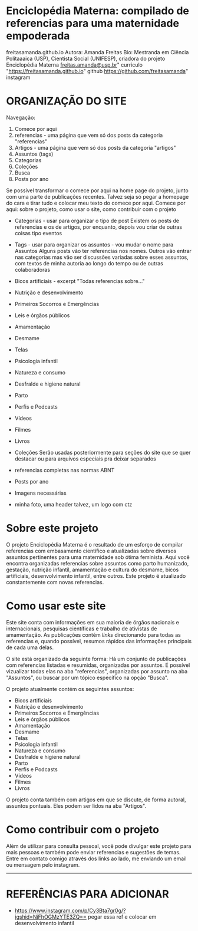 # Enciclopédia Materna: compilado de referencias para uma maternidade empoderada
freitasamanda.github.io
Autora: Amanda Freitas
Bio: Mestranda em Ciência Polítaaaica (USP), Cientista Social (UNIFESP), criadora do projeto Enciclopédia Materna
freitas.amanda@usp.br"
curriculo "https://freitasamanda.github.io"
github https://github.com/freitasamanda"
instagram

# ORGANIZAÇÃO DO SITE
Navegação:
1. Comece por aqui
2. referencias - uma página que vem só dos posts da categoria "referencias"
3. Artigos - uma página que vem só dos posts da categoria "artigos"
4. Assuntos (tags)
5. Categorias
6. Coleções
7. Busca
8. Posts por ano

Se possível transformar o comece por aqui na home page do projeto, junto com uma parte de publicações recentes. Talvez seja só pegar a homepage do cara e tirar tudo e colocar meu texto do comece por aqui.
Comece por aqui: sobre o projeto, como usar o site, como contribuir com o projeto


- Categorias - usar para organizar o tipo de post
Existem os posts de referencias e os de artigos, por enquanto, depois vou criar de outras coisas tipo eventos

- Tags - usar para organizar os assuntos - vou mudar o nome para Assuntos
Alguns posts vão ter referencias nos nomes. Outros vão entrar nas categorias mas vão ser discussões variadas sobre esses assuntos, com textos de minha autoria ao longo do tempo ou de outras colaboradoras

- Bicos artificiais - excerpt "Todas referencias sobre..."
- Nutrição e desenvolvimento
- Primeiros Socorros e Emergências
- Leis e órgãos públicos
- Amamentação
- Desmame
- Telas
- Psicologia infantil
- Natureza e consumo
- Desfralde e higiene natural
- Parto
- Perfis e Podcasts
- Vídeos
- Filmes
- Livros

- Coleções
Serão usadas posteriormente para seções do site que se quer destacar ou para arquivos especiais pra deixar separados
- referencias completas nas normas ABNT

- Posts por ano

- Imagens necessárias
- minha foto, uma header talvez, um logo com ctz

# Sobre este projeto
O projeto Enciclopédia Materna é o resultado de um esforço de compilar referencias com embasamento científico e atualizadas sobre diversos assuntos pertinentes para uma maternidade sob ótima feminista. Aqui você encontra organizadas referencias sobre assuntos como parto humanizado, gestação, nutrição infantil, amamentação e cultura do desmame, bicos artificiais, desenvolvimento infantil, entre outros. Este projeto é atualizado constantemente com novas referencias.

# Como usar este site

Este site conta com informações em sua maioria de órgãos nacionais e internacionais, pesquisas científicas e trabalho de ativistas de amamentação. As publicações contém *links* direcionando para todas as referencias e, quando possível, resumos rápidos das informações principais de cada uma delas.

O site está organizado da seguinte forma: Há um conjunto de publicações com referencias listadas e resumidas, organizadas por assuntos. É possível vizualizar todas elas na aba "referencias", organizadas por assunto na aba "Assuntos", ou buscar por um tópico específico na opção "Busca".

O projeto atualmente contém os seguintes assuntos:
- Bicos artificiais
- Nutrição e desenvolvimento
- Primeiros Socorros e Emergências
- Leis e órgãos públicos
- Amamentação
- Desmame
- Telas
- Psicologia infantil
- Natureza e consumo
- Desfralde e higiene natural
- Parto
- Perfis e Podcasts
- Vídeos
- Filmes
- Livros

O projeto conta também com artigos em que se discute, de forma autoral, assuntos pontuais. Eles podem ser lidos na aba "Artigos".

# Como contribuir com o projeto

Além de utilizar para consulta pessoal, você pode divulgar este projeto para mais pessoas e também pode enviar referencias e sugestões de temas. Entre em contato comigo através dos links ao lado, me enviando um email ou mensagem pelo instagram.

---


# REFERÊNCIAS PARA ADICIONAR

- https://www.instagram.com/p/Cy3Bta7gr0g/?igshid=NjFhOGMzYTE3ZQ== pegar essa ref e colocar em desenvolvimento infantil



